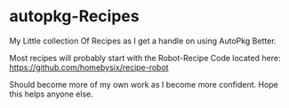 # autopkg-Recipes
My Little collection Of Recipes as I get a handle on using AutoPkg Better.

Most recipes will probably start with the Robot-Recipe Code located here: 
https://github.com/homebysix/recipe-robot

Should become more of my own work as I become more confident.
Hope this helps anyone else.

